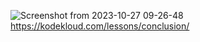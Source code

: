 ![Screenshot from 2023-10-27 09-26-48](https://github.com/Althaf-official/KodeKloud_Kubernetes/assets/105126131/8fc48bf5-6546-4692-acfd-36b555c65c75)
https://kodekloud.com/lessons/conclusion/
